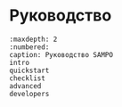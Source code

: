 # Руководство

```{toctree}
:maxdepth: 2
:numbered:
caption: Руководство SAMPO
intro
quickstart
checklist
advanced
developers
```

